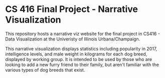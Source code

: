 # CS 416 Final Project - Narrative Visualization
This repository hosts a narrative viz website for the final project in CS416 - Data Visualization at the Univeristy of Illinois Urbana/Champaign.

This narrative visualization displays statistics including popularity in 2017, intelligence levels, and male weight in kilograms for each dog breed, displayed by working group.  It is intended to be used by those who are looking to add a new furry friend to their family, but aren't familiar with the various types of dog breeds that exist.
